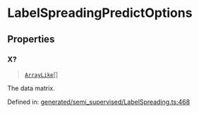 # LabelSpreadingPredictOptions

## Properties

### X?

> [`ArrayLike`](../types/ArrayLike.md)[]

The data matrix.

Defined in:  [generated/semi\_supervised/LabelSpreading.ts:468](https://github.com/transitive-bullshit/scikit-learn-ts/blob/b59c1ff/packages/sklearn/src/generated/semi_supervised/LabelSpreading.ts#L468)
